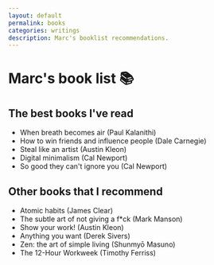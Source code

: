 ```yaml
---
layout: default
permalink: books
categories: writings
description: Marc's booklist recommendations.
---
```


# Marc's book list 📚

## The best books I've read

- When breath becomes air (Paul Kalanithi)
- How to win friends and influence people (Dale Carnegie)
- Steal like an artist (Austin Kleon)
- Digital minimalism (Cal Newport)
- So good they can't ignore you (Cal Newport)

## Other books that I recommend

- Atomic habits (James Clear)
- The subtle art of not giving a f\*ck (Mark Manson)
- Show your work! (Austin Kleon)
- Anything you want (Derek Sivers)
- Zen: the art of simple living (Shunmyō Masuno)
- The 12-Hour Workweek (Timothy Ferriss)
